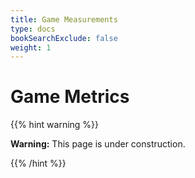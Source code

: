 ```yaml
---
title: Game Measurements
type: docs
bookSearchExclude: false
weight: 1
---
```


# **Game Metrics**

{{% hint warning %}}

**Warning:** This page is under construction.

{{% /hint %}}
